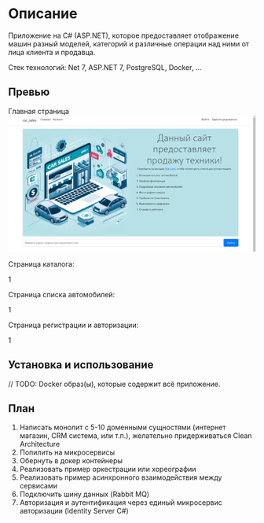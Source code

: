# Описание

Приложение на C# (ASP.NET), которое предоставляет отображение машин разный моделей, категорий и различные операции над ними от лица клиента и продавца.

Стек технологий: Net 7, ASP.NET 7, PostgreSQL, Docker, ...

## Превью

Главная страница
![Alt text](image.png)

Страница каталога:

1

Страница списка автомобилей:

1

Страница регистрации и авторизации:

1

## Установка и использование

// TODO: Docker образ(ы), которые содержит всё приложение.

## План

1. Написать монолит с 5-10 доменными сущностями (интернет магазин, CRM система, или т.п.), желательно придерживаться Clean Architecture
2. Попилить на микросервисы
3. Обернуть в докер контейнеры
4. Реализовать пример оркестрации или хореографии
5. Реализовать пример асинхронного взаимодействия между сервисами
6. Подключить шину данных (Rabbit MQ)
7. Авторизация и аутентификация через единый микросервис авторизации (Identity Server C#)

